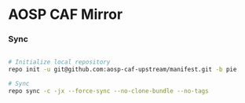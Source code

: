 # AOSP CAF Mirror #

### Sync ###

```bash

# Initialize local repository
repo init -u git@github.com:aosp-caf-upstream/manifest.git -b pie

# Sync
repo sync -c -jx --force-sync --no-clone-bundle --no-tags
```
